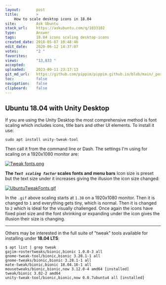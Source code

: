 ```yaml
---
layout:       post
title:        >
    How to scale desktop icons in 18.04
site:         Ask Ubuntu
stack_url:    https://askubuntu.com/q/1033102
type:         Answer
tags:         18.04 icons scaling desktop-icons
created_date: 2018-05-07 10:48:46
edit_date:    2020-06-12 14:37:07
votes:        "2 "
favorites:    
views:        "13,833 "
accepted:     
uploaded:     2023-09-11 23:17:13
git_md_url:   https://github.com/pippim/pippim.github.io/blob/main/_posts/2018/2018-05-07-How-to-scale-desktop-icons-in-18.04.md
toc:          false
navigation:   false
clipboard:    false
---
```


## Ubuntu 18.04 with Unity Desktop

If you are using the Unity Desktop the most comprehensive method is font scaling which includes icons, title bars and other UI elements. To install it use:

``` 
sudo apt install unity-tweak-tool
```

Then call it from the command line or Dash.  The settings I'm using for scaling on a 1920x1080 monitor are:

[![Tweak fonts.png][1]][1]

**The *`Text scaling factor`* scales fonts and menu bars** Icon size is preset but the text size under it increases giving the illusion the icon size changed:

[![UbuntuTweakFonts.gif][2]][2]


In the `.gif` above scaling starts at `1.38` on a 1920x1080 monitor. Then it is changed to `1` and everything gets tiny, which is normal. Then it is changed to `2` which is ideal for the visually challenged. Once again the icons have fixed pixel size and the font shrinking or expanding under the icon gives the illusion their size is changing.

----------


Others may be interested in the full suite of "tweak" tools available for installing under **18.04 LTS**:

``` 
$ apt list | grep tweak
gajim-rostertweaks/bionic,bionic 1.0.0-3 all
gnome-tweak-tool/bionic,bionic 3.28.1-1 all
gnome-tweaks/bionic,bionic 3.28.1-1 all
mate-tweak/bionic,bionic 18.04.16-1 all
mousetweaks/bionic,bionic,now 3.12.0-4 amd64 [installed]
tweak/bionic 3.02-2 amd64
unity-tweak-tool/bionic,bionic,now 0.0.7ubuntu4 all [installed]
```


  [1]: https://i.stack.imgur.com/ebLJk.png
  [2]: https://i.stack.imgur.com/VujGV.gif
